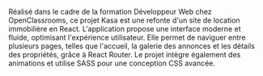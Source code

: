 Réalisé dans le cadre de la formation Développeur Web chez OpenClassrooms, ce projet Kasa est une refonte d'un site de location immobilière en React. L'application propose une interface moderne et fluide, optimisant l'expérience utilisateur. Elle permet de naviguer entre plusieurs pages, telles que l'accueil, la galerie des annonces et les détails des propriétés, grâce à React Router. Le projet intègre également des animations et utilise SASS pour une conception CSS avancée.
